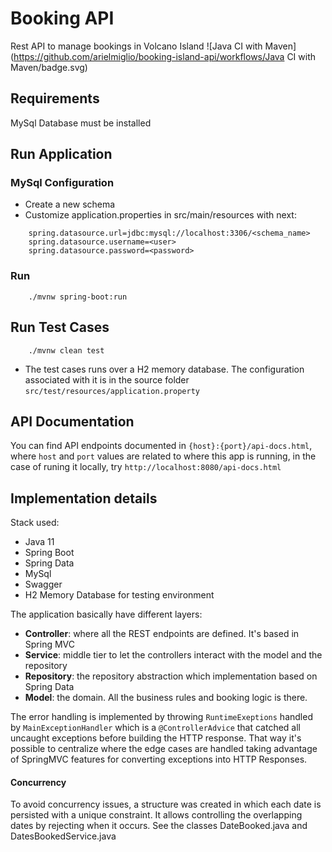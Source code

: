 # Booking API
Rest API to manage bookings in Volcano Island
![Java CI with Maven](https://github.com/arielmiglio/booking-island-api/workflows/Java CI with Maven/badge.svg)

## Requirements 
MySql Database must be installed

## Run Application

### MySql Configuration
    
* Create a new schema 
* Customize application.properties in src/main/resources with next:

```
    spring.datasource.url=jdbc:mysql://localhost:3306/<schema_name>
    spring.datasource.username=<user>
    spring.datasource.password=<password>
```

### Run 
```
    ./mvnw spring-boot:run
```
 
## Run Test Cases
```
    ./mvnw clean test
```

* The test cases runs over a H2 memory database. The configuration associated with it is in the source folder `src/test/resources/application.property`

## API Documentation

You can find API endpoints documented in `{host}:{port}/api-docs.html`, where `host` and `port` values are related to where this app is running, in the case of runing it locally, try `http://localhost:8080/api-docs.html` 

## Implementation details
Stack used:
- Java 11
- Spring Boot
- Spring Data 
- MySql
- Swagger
- H2 Memory Database for testing environment

The application basically have different layers:
- **Controller**: where all the REST endpoints are defined. It's based in Spring MVC
- **Service**: middle tier to let the controllers interact with the model and the repository
- **Repository**: the repository abstraction which implementation based on Spring Data 
- **Model**: the domain. All the business rules and booking logic is there.

The error handling is implemented by throwing `RuntimeExeptions` handled by `MainExceptionHandler` which is a 
 `@ControllerAdvice` that catched all uncaught exceptions before building the HTTP response. That way it's possible to
 centralize where the edge cases are handled taking advantage of SpringMVC features for converting exceptions into 
 HTTP Responses.
 
 #### Concurrency
 
 To avoid concurrency issues, a structure was created in which each date is persisted with a unique constraint. It allows controlling the overlapping dates by rejecting when it occurs. See the classes DateBooked.java and DatesBookedService.java
 
